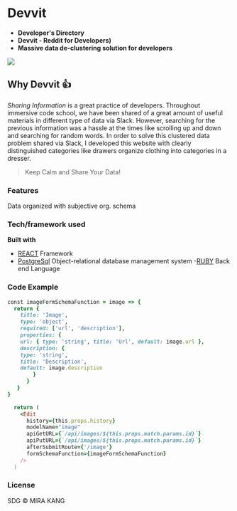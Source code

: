 # Devvit

- **Developer's Directory**
- **Devvit - Reddit for Developers)**
- **Massive data de-clustering solution for developers**

![](./src/images/devvit.gif)

## Why Devvit :+1:

_Sharing Information_ is a great practice of developers. Throughout immersive code school, we have been shared of a great amount of useful materials in different type of data via Slack. However, searching for the previous information was a hassle at the times like scrolling up and down and searching for random words. In order to solve this clustered data problem shared via Slack, I developed this website with clearly distinguished categories like drawers organize clothing into categories in a dresser.

> Keep Calm and Share Your Data!

### Features

Data organized with subjective org. schema

<!-- ## Code style

![js-standard-style](https://img.shields.io/badge/code%20style-standard-brightgreen.svg?style=flat) -->

### Tech/framework used

<b>Built with</b>

- [REACT](https://reactjs.org/) Framework
- [PostgreSql](https://www.postgresql.org/) Object-relational database management system -[RUBY](https://www.ruby-lang.org) Back end Language

### Code Example

```ruby
const imageFormSchemaFunction = image => {
  return {
    title: 'Image',
    type: 'object',
    required: ['url', 'description'],
    properties: {
    url: { type: 'string', title: 'Url', default: image.url },
    description: {
    type: 'string',
    title: 'Description',
    default: image.description
        }
      }
   }
}

  return (
    <Edit
      history={this.props.history}
      modelName="image"
      apiGetURL={`/api/images/${this.props.match.params.id}`}
      apiPutURL={`/api/images/${this.props.match.params.id}`}
      afterSubmitRoute={'/image'}
      formSchemaFunction={imageFormSchemaFunction}
    />
  )
```

### License

SDG © MIRA KANG
